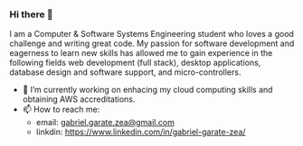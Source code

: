 ### Hi there 👋

I am a Computer & Software Systems Engineering student who loves a good challenge and writing great code. My passion for software development and eagerness to learn new skills has allowed me to gain experience in the following fields web development (full stack), desktop applications, database design and software support, and micro-controllers.

- 🔭 I’m currently working on enhacing my cloud computing skills and obtaining AWS accreditations.
- 📫 How to reach me: 
  - email: gabriel.garate.zea@gmail.com
  - linkdin: https://www.linkedin.com/in/gabriel-garate-zea/
<!--
**GaboGZ/gabogz** is a ✨ _special_ ✨ repository because its `README.md` (this file) appears on your GitHub profile.

Here are some ideas to get you started:

- 🔭 I’m currently working on ...
- 🌱 I’m currently learning ...
- 👯 I’m looking to collaborate on ...
- 🤔 I’m looking for help with ...
- 💬 Ask me about ...
- 📫 How to reach me: ...
- 😄 Pronouns: ...
- ⚡ Fun fact: ...
-->

